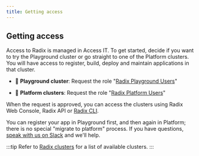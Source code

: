 ```yaml
---
title: Getting access
---
```


## Getting access

Access to Radix is managed in Access IT. To get started, decide if you want to try the Playground cluster or go straight to one of the Platform clusters. You will have access to register, build, deploy and maintain applications in that cluster.

- :circus_tent: **Playground cluster**: Request the role "[Radix Playground Users](https://accessit.equinor.com/Search/Search?term=Radix+Playground+Users+%28OMNIA+RADIX%29)"

- :100: **Platform clusters**: Request the role "[Radix Platform Users](https://accessit.equinor.com/Search/Search?term=Radix+Platform+Users+%28OMNIA+RADIX%29)"

When the request is approved, you can access the clusters using Radix Web Console, Radix API or [Radix CLI](../../docs/topic-radix-cli/).

You can register your app in Playground first, and then again in Platform; there is no special "migrate to platform" process. If you have questions, [speak with us on Slack](https://equinor.slack.com/messages/CBKM6N2JY) and we'll help.

:::tip
Refer to [Radix clusters](../radix-clusters/) for a list of available clusters.
:::